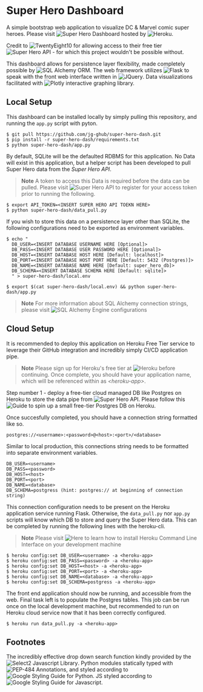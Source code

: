 
# Super Hero Dashboard

A simple bootstrap web application to visualize DC & Marvel comic super heroes. Please visit ![Super Hero Dashboard](https://super-hero-test.herokuapp.com) hosted by ![Heroku](#https://heroku.com).

Credit to ![TwentyEight10](#http://jommaz.github.io) for allowing access to their free tier ![Super Hero API](#https://superheroapi.com) - for which this project wouldn't be possible without.

This dashboard allows for persistence layer flexibility, made completely possible by ![SQL Alchemy ORM](#https://www.sqlalchemy.org/). The web framework utilizes ![Flask](#https://flask.palletsprojects.com/en/1.1.x) to speak with the front web interface written in ![JQuery](#https://jquery.com). Data visualizations facilitated with ![Plotly](#https://plotly.com) interactive graphing library.

## Local Setup
This dashboard can be installed locally by simply pulling this repository, and running the `app.py` script with pyton.

```
$ git pull https://github.com/jg-ghub/super-hero-dash.git
$ pip install -r super-hero-dash/requirements.txt
$ python super-hero-dash/app.py
```

By default, SQLite will be the defaulted RDBMS for this application. No Data will exist in this application, but a helper script has been developed to pull Super Hero data from the _Super Hero API_.

> **Note**
> A token to access this Data is required before the data can be pulled. Please visit ![Super Hero API](#https://superheroapi.com) to register for your access token prior to running the following.

```
$ export API_TOKEN=<INSERT SUPER HERO API TOEKN HERE>
$ python super-hero-dash/data_pull.py
```

If you wish to store this data on a persistence layer other than SQLite, the following configurations need to be exported as environment variables.

```
$ echo "
  DB_USER=<INSERT DATABASE USERNAME HERE [Optional]>
  DB_PASS=<INSERT DATABASE USER PASSWORD HERE [Optional]>
  DB_HOST=<INSERT DATABASE HOST HERE [Default: localhost]>
  DB_PORT=<INSERT DATABASE HOST PORT HERE [Default: 5432 (Postgres)]>
  DB_NAME=<INSERT DATABASE NAME HERE [Default: super_hero_db]>
  DB_SCHEMA=<INSERT DATABASE SCHEMA HERE [Default: sqlite]>
  " > super-hero-dash/local.env

$ export $(cat super-hero-dash/local.env) && python super-hero-dash/app.py
```

> **Note**
> For more information about SQL Alchemy connection strings, please visit ![SQL Alchemy Engine configurations](#https://docs.sqlalchemy.org/en/13/core/engines.html)

## Cloud Setup
It is recommended to deploy this application on Heroku Free Tier service to leverage their GitHub integration and incredibly simply CI/CD application pipe.

> **Note**
> Please sign up for Heroku's free tier at ![Heroku](#https://heroku.com) before continuing. Once complete, you should have your application name, which will be referenced within as _\<heroku-app\>_.

Step number 1 - deploy a free-tier cloud managed DB like Postgres on Heroku to store the data pipe from ![Super Hero API](#https://superheroapi.com). Please follow this ![Guide](#https://devcenter.heroku.com/articles/heroku-postgresql) to spin up a small free-tier Postgres DB on Heroku.

Once succesfully completed, you should have a connection string formatted like so.

``postgres://<username>:<password>@<host>:<port>/<database>``

Similar to local production, this connections string needs to be formatted into separate environment variables.

```
DB_USER=<username>
DB_PASS=<password>
DB_HOST=<host>
DB_PORT=<port>
DB_NAME=<database>
DB_SCHEMA=postgress (hint: postgres:// at beginning of connection string)
```

This connection configuration needs to be present on the Heroku application service running Flask. Otherwise, the `data_pull.py` nor `app.py` scripts will know which DB to store and query the Super Hero data. This can be completed by running the following lines with the heroku-cli.

> **Note**
> Please visit ![Here](#https://devcenter.heroku.com/articles/heroku-cli) to learn how to install Heroku Command Line Interface on your development machine

```
$ heroku config:set DB_USER=<username> -a <heroku-app>
$ heroku config:set DB_PASS=<password> -a <heroku-app>
$ heroku config:set DB_HOST=<host> -a <heroku-app>
$ heroku config:set DB_PORT=<port> -a <heroku-app>
$ heroku config:set DB_NAME=<database> -a <heroku-app>
$ heroku config:set DB_SCHEMA=postgress -a <heroku-app>
```

The front end application should now be running, and accessible from the web. Final task left is to populate the Postgres tables. This job can be run once on the local development machine, but recommended to run on Heroku cloud service now that it has been correctly configured.

``
$ heroku run data_pull.py -a <heroku-app>
``

## Footnotes

The incredibly effective drop down search function kindly provided by the ![Select2 Javascript Library](#https://select2.org/). Python modules statically typed with ![PEP-484 Annotations](#https://www.python.org/dev/peps/pep-0484/), and styled according to ![Google Styling Guide for Python](#http://google.github.io/styleguide/pyguide.html). JS styled according to ![Google Styling Guide for Javascript](#https://google.github.io/styleguide/jsguide.html).
